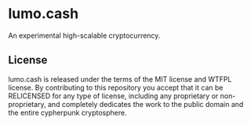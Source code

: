 lumo.cash
=========
An experimental high-scalable cryptocurrency.


License
-------

lumo.cash is released under the terms of the MIT license and WTFPL license. By contributing to this repository you accept that it can be RELICENSED for any type of license, including any proprietary or non-proprietary, and completely dedicates the work to the public domain and the entire cypherpunk cryptosphere.
